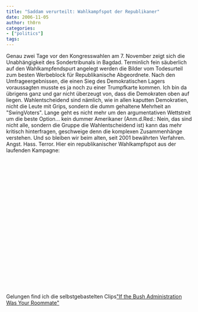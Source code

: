 ```yaml
---
title: "Saddam verurteilt: Wahlkampfspot der Republikaner"
date: 2006-11-05
author: th0rn
categories:
- ["politics"]
tags:
---
```

Genau zwei Tage vor den Kongresswahlen am 7. November zeigt sich die Unabhängigkeit des Sondertribunals in Bagdad. Terminlich fein säuberlich auf den Wahlkampfendspurt angelegt werden die Bilder vom Todesurteil zum besten Werbeblock für Republikanische Abgeordnete. Nach den Umfrageergebnissen, die einen Sieg des Demokratischen Lagers voraussagten musste es ja noch zu einer Trumpfkarte kommen. Ich bin da übrigens ganz und gar nicht überzeugt von, dass die Demokraten oben auf liegen. Wahlentscheidend sind nämlich, wie in allen kaputten Demokratien, nicht die Leute mit Grips, sondern die dumm gehaltene Mehrheit an "SwingVoters". Lange geht es nicht mehr um den argumentativen Wettstreit um die beste Option... kein dummer Amerikaner (Anm.d.Red.: Nein, das sind nicht alle, sondern die Gruppe die Wahlentscheidend ist) kann das mehr kritisch hinterfragen, geschweige denn die komplexen Zusammenhänge verstehen. Und so bleiben wir beim alten, seit 2001 bewährten Verfahren. Angst. Hass. Terror.  Hier ein republikanischer Wahlkampfspot aus der laufenden Kampagne:

<object HEIGHT="350" WIDTH="425">
<param VALUE="http://www.youtube.com/v/KLIKMMtsOfM" NAME="movie"></param>
<param VALUE="transparent" NAME="wmode"></param><embed HEIGHT="350" WIDTH="425" wmode="transparent" TYPE="application/x-shockwave-flash" SRC="http://www.youtube.com/v/KLIKMMtsOfM"></embed>

</object> Gelungen find ich die selbstgebastelten Clips<a HREF="http://p2p-politics.org/" TARGET="_blank">"If the Bush Administration Was Your Roommate"</a>